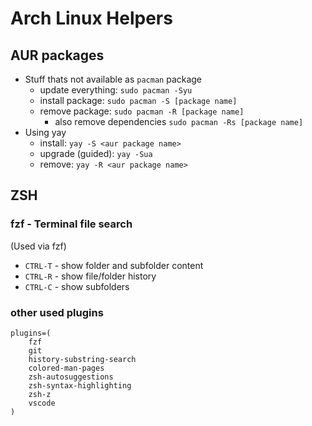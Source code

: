 # Arch Linux Helpers

## AUR packages

* Stuff thats not available as `pacman` package 
  * update everything: `sudo pacman -Syu`
  * install package: `sudo pacman -S [package name]`
  * remove package: `sudo pacman -R [package name]`
    * also remove dependencies `sudo pacman -Rs [package name]`
* Using yay
  * install: `yay -S <aur package name>`
  * upgrade (guided): `yay -Sua`
  * remove: `yay -R <aur package name>`

## ZSH

### fzf - Terminal file search
(Used via fzf)

* `CTRL-T` - show folder and subfolder content
* `CTRL-R` - show file/folder history
* `CTRL-C` - show subfolders

### other used plugins

```
plugins=(
    fzf
    git
    history-substring-search
    colored-man-pages
    zsh-autosuggestions
    zsh-syntax-highlighting
    zsh-z
    vscode
)

```
